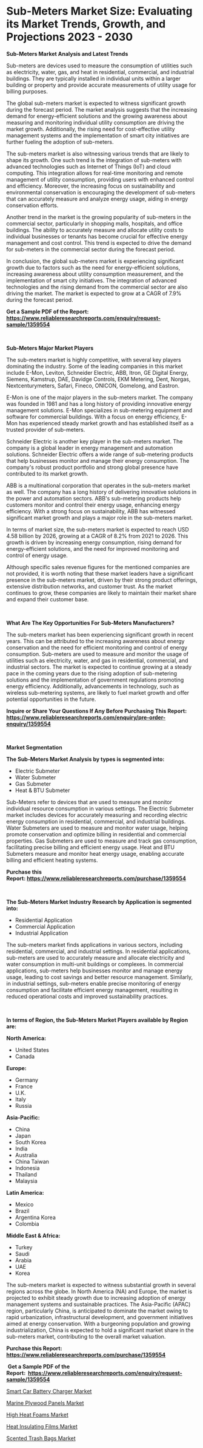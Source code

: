<p><h1>Sub-Meters Market Size: Evaluating its Market Trends, Growth, and Projections 2023 - 2030</h1></p><p><strong>Sub-Meters Market Analysis and Latest Trends</strong></p>
<p><p>Sub-meters are devices used to measure the consumption of utilities such as electricity, water, gas, and heat in residential, commercial, and industrial buildings. They are typically installed in individual units within a larger building or property and provide accurate measurements of utility usage for billing purposes.</p><p>The global sub-meters market is expected to witness significant growth during the forecast period. The market analysis suggests that the increasing demand for energy-efficient solutions and the growing awareness about measuring and monitoring individual utility consumption are driving the market growth. Additionally, the rising need for cost-effective utility management systems and the implementation of smart city initiatives are further fueling the adoption of sub-meters.</p><p>The sub-meters market is also witnessing various trends that are likely to shape its growth. One such trend is the integration of sub-meters with advanced technologies such as Internet of Things (IoT) and cloud computing. This integration allows for real-time monitoring and remote management of utility consumption, providing users with enhanced control and efficiency. Moreover, the increasing focus on sustainability and environmental conservation is encouraging the development of sub-meters that can accurately measure and analyze energy usage, aiding in energy conservation efforts.</p><p>Another trend in the market is the growing popularity of sub-meters in the commercial sector, particularly in shopping malls, hospitals, and office buildings. The ability to accurately measure and allocate utility costs to individual businesses or tenants has become crucial for effective energy management and cost control. This trend is expected to drive the demand for sub-meters in the commercial sector during the forecast period.</p><p>In conclusion, the global sub-meters market is experiencing significant growth due to factors such as the need for energy-efficient solutions, increasing awareness about utility consumption measurement, and the implementation of smart city initiatives. The integration of advanced technologies and the rising demand from the commercial sector are also driving the market. The market is expected to grow at a CAGR of 7.9% during the forecast period.</p></p>
<p><strong>Get a Sample PDF of the Report:&nbsp; <a href="https://www.reliableresearchreports.com/enquiry/request-sample/1359554">https://www.reliableresearchreports.com/enquiry/request-sample/1359554</a></strong></p>
<p>&nbsp;</p>
<p><strong>Sub-Meters Major Market Players</strong></p>
<p><p>The sub-meters market is highly competitive, with several key players dominating the industry. Some of the leading companies in this market include E-Mon, Leviton, Schneider Electric, ABB, Itron, GE Digital Energy, Siemens, Kamstrup, DAE, Davidge Controls, EKM Metering, Dent, Norgas, Nextcenturymeters, Safari, Fineco, ONICON, Gomelong, and Eastron.</p><p>E-Mon is one of the major players in the sub-meters market. The company was founded in 1981 and has a long history of providing innovative energy management solutions. E-Mon specializes in sub-metering equipment and software for commercial buildings. With a focus on energy efficiency, E-Mon has experienced steady market growth and has established itself as a trusted provider of sub-meters.</p><p>Schneider Electric is another key player in the sub-meters market. The company is a global leader in energy management and automation solutions. Schneider Electric offers a wide range of sub-metering products that help businesses monitor and manage their energy consumption. The company's robust product portfolio and strong global presence have contributed to its market growth.</p><p>ABB is a multinational corporation that operates in the sub-meters market as well. The company has a long history of delivering innovative solutions in the power and automation sectors. ABB's sub-metering products help customers monitor and control their energy usage, enhancing energy efficiency. With a strong focus on sustainability, ABB has witnessed significant market growth and plays a major role in the sub-meters market.</p><p>In terms of market size, the sub-meters market is expected to reach USD 4.58 billion by 2026, growing at a CAGR of 8.2% from 2021 to 2026. This growth is driven by increasing energy consumption, rising demand for energy-efficient solutions, and the need for improved monitoring and control of energy usage.</p><p>Although specific sales revenue figures for the mentioned companies are not provided, it is worth noting that these market leaders have a significant presence in the sub-meters market, driven by their strong product offerings, extensive distribution networks, and customer trust. As the market continues to grow, these companies are likely to maintain their market share and expand their customer base.</p></p>
<p>&nbsp;</p>
<p><strong>What Are The Key Opportunities For Sub-Meters Manufacturers?</strong></p>
<p><p>The sub-meters market has been experiencing significant growth in recent years. This can be attributed to the increasing awareness about energy conservation and the need for efficient monitoring and control of energy consumption. Sub-meters are used to measure and monitor the usage of utilities such as electricity, water, and gas in residential, commercial, and industrial sectors. The market is expected to continue growing at a steady pace in the coming years due to the rising adoption of sub-metering solutions and the implementation of government regulations promoting energy efficiency. Additionally, advancements in technology, such as wireless sub-metering systems, are likely to fuel market growth and offer potential opportunities in the future.</p></p>
<p><strong>Inquire or Share Your Questions If Any Before Purchasing This Report: <a href="https://www.reliableresearchreports.com/enquiry/pre-order-enquiry/1359554">https://www.reliableresearchreports.com/enquiry/pre-order-enquiry/1359554</a></strong></p>
<p>&nbsp;</p>
<p><strong>Market Segmentation</strong></p>
<p><strong>The Sub-Meters Market Analysis by types is segmented into:</strong></p>
<p><ul><li>Electric Submeter</li><li>Water Submeter</li><li>Gas Submeter</li><li>Heat & BTU Submeter</li></ul></p>
<p><p>Sub-Meters refer to devices that are used to measure and monitor individual resource consumption in various settings. The Electric Submeter market includes devices for accurately measuring and recording electric energy consumption in residential, commercial, and industrial buildings. Water Submeters are used to measure and monitor water usage, helping promote conservation and optimize billing in residential and commercial properties. Gas Submeters are used to measure and track gas consumption, facilitating precise billing and efficient energy usage. Heat and BTU Submeters measure and monitor heat energy usage, enabling accurate billing and efficient heating systems.</p></p>
<p><strong>Purchase this Report:&nbsp;<a href="https://www.reliableresearchreports.com/purchase/1359554">https://www.reliableresearchreports.com/purchase/1359554</a></strong></p>
<p>&nbsp;</p>
<p><strong>The Sub-Meters Market Industry Research by Application is segmented into:</strong></p>
<p><ul><li>Residential Application</li><li>Commercial Application</li><li>Industrial Application</li></ul></p>
<p><p>The sub-meters market finds applications in various sectors, including residential, commercial, and industrial settings. In residential applications, sub-meters are used to accurately measure and allocate electricity and water consumption in multi-unit buildings or complexes. In commercial applications, sub-meters help businesses monitor and manage energy usage, leading to cost savings and better resource management. Similarly, in industrial settings, sub-meters enable precise monitoring of energy consumption and facilitate efficient energy management, resulting in reduced operational costs and improved sustainability practices.</p></p>
<p>&nbsp;</p>
<p><strong>In terms of Region, the Sub-Meters Market Players available by Region are:</strong></p>
<p>
    <p> <strong> North America: </strong>
        <ul>
            <li>United States</li>
            <li>Canada</li>
        </ul>
        </p> 
    <p> <strong> Europe: </strong>
        <ul>
            <li>Germany</li>
            <li>France</li>
            <li>U.K.</li>
            <li>Italy</li>
            <li>Russia</li>
        </ul>
        </p> 
    <p> <strong> Asia-Pacific: </strong>
        <ul>
            <li>China</li>
            <li>Japan</li>
            <li>South Korea</li>
            <li>India</li>
            <li>Australia</li>
            <li>China Taiwan</li>
            <li>Indonesia</li>
            <li>Thailand</li>
            <li>Malaysia</li>
        </ul>
        </p> 
    <p> <strong> Latin America: </strong>
        <ul>
            <li>Mexico</li>
            <li>Brazil</li>
            <li>Argentina Korea</li>
            <li>Colombia</li>
        </ul>
        </p> 
    <p> <strong> Middle East & Africa: </strong>
        <ul>
            <li>Turkey</li>
            <li>Saudi</li>
            <li>Arabia</li>
            <li>UAE</li>
            <li>Korea</li>
        </ul>
    </p>
    </p>
<p><p>The sub-meters market is expected to witness substantial growth in several regions across the globe. In North America (NA) and Europe, the market is projected to exhibit steady growth due to increasing adoption of energy management systems and sustainable practices. The Asia-Pacific (APAC) region, particularly China, is anticipated to dominate the market owing to rapid urbanization, infrastructural development, and government initiatives aimed at energy conservation. With a burgeoning population and growing industrialization, China is expected to hold a significant market share in the sub-meters market, contributing to the overall market valuation.</p></p>
<p><strong>Purchase this Report: <a href="https://www.reliableresearchreports.com/purchase/1359554">https://www.reliableresearchreports.com/purchase/1359554</a></strong></p>
<p>&nbsp;<strong>Get a Sample PDF of the Report:&nbsp;&nbsp;<a href="https://www.reliableresearchreports.com/enquiry/request-sample/1359554">https://www.reliableresearchreports.com/enquiry/request-sample/1359554</a></strong></p>
<p><strong></strong></p>
<p><p><a href="https://www.linkedin.com/pulse/decoding-smart-car-battery-charger-market-deep-dive-latest-8hqye/">Smart Car Battery Charger Market</a></p><p><a href="https://medium.com/@half.skull.am/marine-plywood-panels-market-size-growth-forecast-2023-2030-c42edd4a4c1d">Marine Plywood Panels Market</a></p><p><a href="https://github.com/WillieWoodard/Market-Research-Report-List-1/blob/main/high-heat-foams-market.md">High Heat Foams Market</a></p><p><a href="https://github.com/PeterParrish5/Market-Research-Report-List-1/blob/main/heat-insulating-films-market.md">Heat Insulating Films Market</a></p><p><a href="https://www.linkedin.com/pulse/scented-trash-bags-market-research-report-unlocks-analysis-nn8be/">Scented Trash Bags Market</a></p></p>